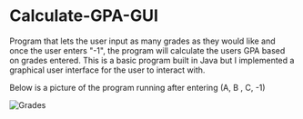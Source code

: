 # Calculate-GPA-GUI
Program that lets the user input as many grades as they would like and once the user enters "-1", the program will calculate the users GPA based on grades entered. This is a basic program built in Java but I implemented a graphical user interface for the user to interact with.


Below is a picture of the program running after entering (A, B , C, -1)


![Grades](https://user-images.githubusercontent.com/81937437/190919156-6d1c9dba-e7da-4592-8aa7-669ac4bb58a3.PNG)
